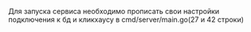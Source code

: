 Для запуска сервиса необходимо прописать свои настройки подключения к бд и кликхаусу в
cmd/server/main.go(27 и 42 строки)
